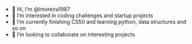 - 👋 Hi, I’m @lmoreira1987
- 👀 I’m interested in coding challenges and startup projects
- 🌱 I’m currently finishing CS50 and learning python, data structures and so on
- 💞️ I’m looking to collaborate on interesting projects

<!---
lmoreira1987/lmoreira1987 is a ✨ special ✨ repository because its `README.md` (this file) appears on your GitHub profile.
You can click the Preview link to take a look at your changes.
--->
